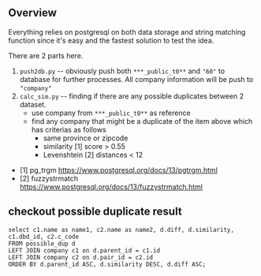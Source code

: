 ## Overview

Everything relies on postgresql on both data storage and string matching function since it's easy and the fastest solution to test the idea.

There are 2 parts here.

1. `push2db.py` -- obviously push both `***_public_t0**` and `"60"` to database for further processes. All company information will be push to `"company"`
2. `calc_sim.py` -- finding if there are any possible duplicates between 2 dataset.
    - use company from `***_public_t0**` as reference
    - find any company that might be a duplicate of the item above which has criterias as follows
        - same province or zipcode
        - similarity [1] score > 0.55
        - Levenshtein [2] distances < 12

- [1] pg_trgm https://www.postgresql.org/docs/13/pgtrgm.html
- [2] fuzzystrmatch https://www.postgresql.org/docs/13/fuzzystrmatch.html

## checkout possible duplicate result

    select c1.name as name1, c2.name as name2, d.diff, d.similarity, c1.dbd_id, c2.c_code
    FROM possible_dup d
    LEFT JOIN company c1 on d.parent_id = c1.id
    LEFT JOIN company c2 on d.pair_id = c2.id
    ORDER BY d.parent_id ASC, d.similarity DESC, d.diff ASC;